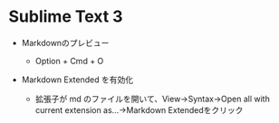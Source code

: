 # Sublime Text 3
* Markdownのプレビュー
	* Option + Cmd + O

* Markdown Extended を有効化
	* 拡張子が md のファイルを開いて、View→Syntax→Open all with current extension as…→Markdown Extendedをクリック